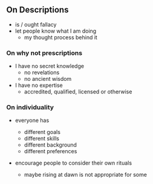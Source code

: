 ## On Descriptions

- is / ought fallacy
- let people know what I am doing
    - my thought process behind it

### On why not prescriptions

- I have no secret knowledge
    - no revelations
    - no ancient wisdom
- I have no expertise
    - accredited, qualified, licensed or otherwise

### On individuality

- everyone has
    - different goals
    - different skills
    - different background
    - different preferences

- encourage people to consider their own rituals
    - maybe rising at dawn is not appropriate for some
